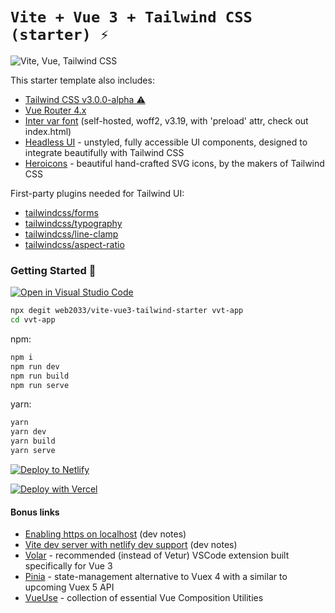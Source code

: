 # `Vite + Vue 3 + Tailwind CSS (starter) ⚡`

![Vite, Vue, Tailwind CSS](https://user-images.githubusercontent.com/11320080/111277027-a9384c00-8640-11eb-8323-21889bd7c609.png)

This starter template also includes:

- [Tailwind CSS v3.0.0-alpha ⚠](https://github.com/tailwindlabs/tailwindcss/releases/tag/v3.0.0-alpha.1)
- [Vue Router 4.x](https://github.com/vuejs/vue-router-next)
- [Inter var font](https://github.com/rsms/inter) (self-hosted, woff2, v3.19, with 'preload' attr, check out index.html)
- [Headless UI](https://headlessui.dev/vue/menu) - unstyled, fully accessible UI components, designed to integrate beautifully with Tailwind CSS
- [Heroicons](https://github.com/tailwindlabs/heroicons#vue) - beautiful hand-crafted SVG icons,
by the makers of Tailwind CSS

First-party plugins needed for Tailwind UI:

- [tailwindcss/forms](https://github.com/tailwindlabs/tailwindcss-forms)
- [tailwindcss/typography](https://github.com/tailwindlabs/tailwindcss-typography)
- [tailwindcss/line-clamp](https://github.com/tailwindlabs/tailwindcss-line-clamp)
- [tailwindcss/aspect-ratio](https://github.com/tailwindlabs/tailwindcss-aspect-ratio)

### Getting Started 🚀

[![Open in Visual Studio Code](https://open.vscode.dev/badges/open-in-vscode.svg)](https://open.vscode.dev/web2033/vite-vue3-tailwind-starter)

```sh
npx degit web2033/vite-vue3-tailwind-starter vvt-app
cd vvt-app
```

npm:
```sh
npm i
npm run dev
npm run build
npm run serve
```

yarn:
```sh
yarn
yarn dev
yarn build
yarn serve
```

[![Deploy to Netlify](https://www.netlify.com/img/deploy/button.svg)](https://app.netlify.com/start/deploy?repository=https://github.com/web2033/vite-vue3-tailwind-starter)

[![Deploy with Vercel](https://vercel.com/button)](https://vercel.com/new/clone?repository-url=https://github.com/zengjixiang/astrology-vite-vue3-tailwind&template=vite)

#### Bonus links
- [Enabling https on localhost](https://github.com/web2033/vite-vue3-tailwind-starter/discussions/112) (dev notes)
- [Vite dev server with netlify dev support](https://github.com/web2033/vite-vue3-tailwind-starter/discussions/113) (dev notes)
- [Volar](https://marketplace.visualstudio.com/items?itemName=johnsoncodehk.volar) - recommended (instead of Vetur) VSCode extension built specifically for Vue 3
- [Pinia](https://pinia.esm.dev/introduction.html) - state-management alternative to Vuex 4 with a similar to upcoming Vuex 5 API
- [VueUse](https://vueuse.org/functions.html) - collection of essential Vue Composition Utilities
